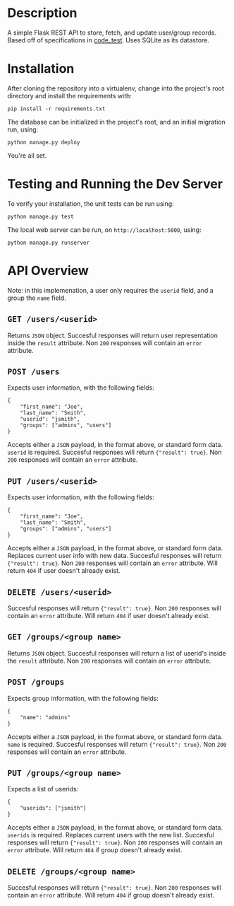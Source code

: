 # Description #
A simple Flask REST API to store, fetch, and update user/group records. Based off of specifications in [code_test](https://gist.github.com/jakedahn/3d90c277576f71d805ed). Uses SQLite as its datastore.

# Installation #
After cloning the repository into a virtualenv, change into the project's root directory and install the requirements with:

    pip install -r requirements.txt

The database can be initialized in the project's root, and an initial migration run, using:

    python manage.py deploy

You're all set.

# Testing and Running the Dev Server #
To verify your installation, the unit tests can be run using:

    python manage.py test

The local web server can be run, on `http://localhost:5000`, using:

    python manage.py runserver

# API Overview #
Note: in this implemenation, a user only requires the `userid` field, and a group the `name` field.

## `GET /users/<userid>` ##
Returns `JSON` object. Succesful responses will return user representation inside the `result` attribute. Non `200` responses will contain an `error` attribute.

## `POST /users` ##
Expects user information, with the following fields:

    {
        "first_name": "Joe",
        "last_name": "Smith",
        "userid": "jsmith",
        "groups": ["admins", "users"]
    }

Accepts either a `JSON` payload, in the format above, or standard form data. `userid` is required. Succesful responses will return `{"result": true}`. Non `200` responses will contain an `error` attribute.

## `PUT /users/<userid>` ##
Expects user information, with the following fields:

    {
        "first_name": "Joe",
        "last_name": "Smith",
        "groups": ["admins", "users"]
    }

Accepts either a `JSON` payload, in the format above, or standard form data. Replaces current user info with new data. Succesful responses will return `{"result": true}`. Non `200` responses will contain an `error` attribute. Will return `404` if user doesn't already exist.

## `DELETE /users/<userid>` ##
Succesful responses will return `{"result": true}`. Non `200` responses will contain an `error` attribute. Will return `404` if user doesn't already exist.

## `GET /groups/<group name>` ##
Returns `JSON` object. Succesful responses will return a list of userid's inside the `result` attribute. Non `200` responses will contain an `error` attribute.

## `POST /groups` ##
Expects group information, with the following fields:

    {
        "name": "admins"
    }

Accepts either a `JSON` payload, in the format above, or standard form data. `name` is required. Succesful responses will return `{"result": true}`. Non `200` responses will contain an `error` attribute.

## `PUT /groups/<group name>` ##
Expects a list of userids:

    {
        "userids": ["jsmith"]
    }

Accepts either a `JSON` payload, in the format above, or standard form data. `userids` is required. Replaces current users with the new list. Succesful responses will return `{"result": true}`. Non `200` responses will contain an `error` attribute. Will return `404` if group doesn't already exist.

## `DELETE /groups/<group name>` ##
Succesful responses will return `{"result": true}`. Non `200` responses will contain an `error` attribute. Will return `404` if group doesn't already exist.
